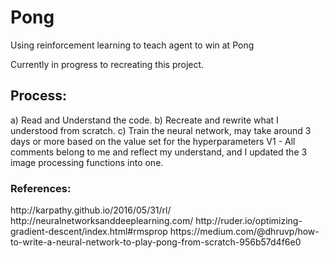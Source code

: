 # Pong
Using reinforcement learning to teach agent to win at Pong

Currently in progress to recreating this project.

<h2> Process:</h2>
<p1>
  a) Read and Understand the code.
  b) Recreate and rewrite what I understood from scratch. 
  c) Train the neural network, may take around 3 days or more based on the value set for the hyperparameters
</p1>

<p1>
 V1 - All comments belong to me and reflect my understand, and I updated the 3 image processing functions into one.  
</p1>

<h3> References: </h3>
<p1>
http://karpathy.github.io/2016/05/31/rl/
http://neuralnetworksanddeeplearning.com/
http://ruder.io/optimizing-gradient-descent/index.html#rmsprop
https://medium.com/@dhruvp/how-to-write-a-neural-network-to-play-pong-from-scratch-956b57d4f6e0
</p1>
